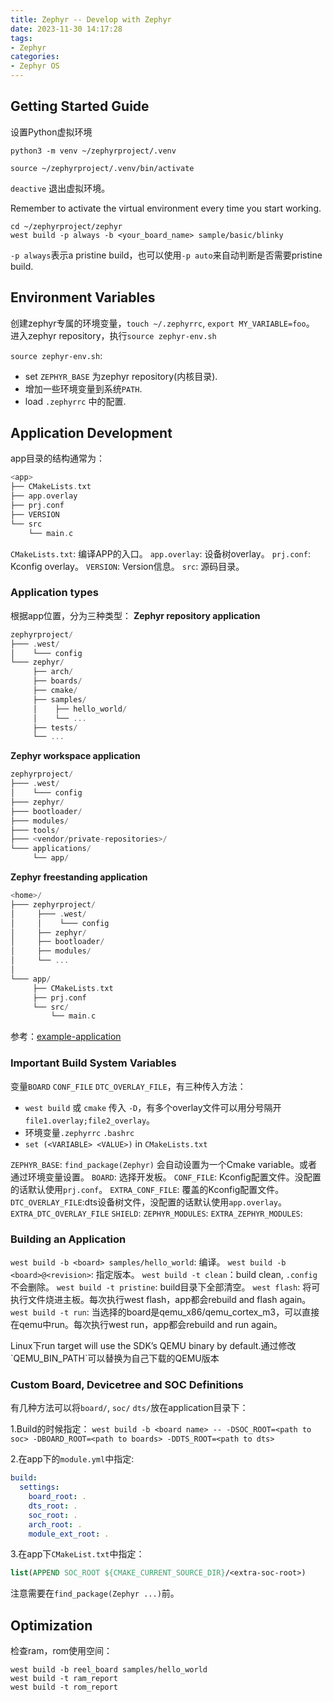 ```yaml
---
title: Zephyr -- Develop with Zephyr
date: 2023-11-30 14:17:28
tags:
- Zephyr
categories:
- Zephyr OS
---
```


## Getting Started Guide

设置Python虚拟环境

`python3 -m venv ~/zephyrproject/.venv`

`source ~/zephyrproject/.venv/bin/activate`

`deactive` 退出虚拟环境。

<p class="note note-info">Remember to activate the virtual environment every time you start working.</p>

```shell
cd ~/zephyrproject/zephyr
west build -p always -b <your_board_name> sample/basic/blinky
```

`-p always`表示a pristine build，也可以使用`-p auto`来自动判断是否需要pristine build.

## Environment Variables

创建zephyr专属的环境变量，`touch ~/.zephyrrc`, `export MY_VARIABLE=foo`。
进入zephyr repository，执行`source zephyr-env.sh`

`source zephyr-env.sh`:

- set `ZEPHYR_BASE` 为zephyr repository(内核目录).
- 增加一些环境变量到系统`PATH`.
- load `.zephyrrc` 中的配置.

## Application Development

app目录的结构通常为：

```c
<app>
├── CMakeLists.txt
├── app.overlay
├── prj.conf
├── VERSION
└── src
    └── main.c
```

`CMakeLists.txt`: 编译APP的入口。
`app.overlay`: 设备树overlay。
`prj.conf`: Kconfig overlay。
`VERSION`: Version信息。
`src`: 源码目录。

### Application types

根据app位置，分为三种类型：
**Zephyr repository application**

```c
zephyrproject/
├─── .west/
│    └─── config
└─── zephyr/
     ├── arch/
     ├── boards/
     ├── cmake/
     ├── samples/
     │    ├── hello_world/
     │    └── ...
     ├── tests/
     └── ...
```

**Zephyr workspace application**

```c
zephyrproject/
├─── .west/
│    └─── config
├─── zephyr/
├─── bootloader/
├─── modules/
├─── tools/
├─── <vendor/private-repositories>/
└─── applications/
     └── app/
```

**Zephyr freestanding application**

```c
<home>/
├─── zephyrproject/
│     ├─── .west/
│     │    └─── config
│     ├── zephyr/
│     ├── bootloader/
│     ├── modules/
│     └── ...
│
└─── app/
     ├── CMakeLists.txt
     ├── prj.conf
     └── src/
         └── main.c
```

参考：[example-application](https://github.com/zephyrproject-rtos/example-application)

### Important Build System Variables

变量`BOARD` `CONF_FILE` `DTC_OVERLAY_FILE`，有三种传入方法：

- `west build` 或 `cmake` 传入 `-D`，有多个overlay文件可以用分号隔开`file1.overlay;file2_overlay`。
- 环境变量`.zephyrrc` `.bashrc`
- `set (<VARIABLE> <VALUE>)` in `CMakeLists.txt`

`ZEPHYR_BASE`: `find_package(Zephyr)` 会自动设置为一个Cmake variable。或者通过环境变量设置。
`BOARD`: 选择开发板。
`CONF_FILE`: Kconfig配置文件。没配置的话默认使用`prj.conf`。
`EXTRA_CONF_FILE`: 覆盖的Kconfig配置文件。
`DTC_OVERLAY_FILE`:dts设备树文件，没配置的话默认使用`app.overlay`。
`EXTRA_DTC_OVERLAY_FILE`
`SHIELD`:
`ZEPHYR_MODULES`:
`EXTRA_ZEPHYR_MODULES`:

### Building an Application

`west build -b <board> samples/hello_world`: 编译。
`west build -b <board>@<revision>`: 指定版本。
`west build -t clean`：build clean, `.config`不会删除。
`west build -t pristine`: build目录下全部清空。
`west flash`: 将可执行文件烧进主板。每次执行west flash，app都会rebuild and flash again。
`west build -t run`: 当选择的board是qemu_x86/qemu_cortex_m3，可以直接在qemu中run。每次执行west run，app都会rebuild and run again。

<p class="note note-info">Linux下run target will use the SDK’s QEMU binary by default.通过修改`QEMU_BIN_PATH`可以替换为自己下载的QEMU版本</p>

### Custom Board, Devicetree and SOC Definitions

有几种方法可以将`board/`, `soc/` `dts/`放在application目录下：

1.Build的时候指定：
`west build -b <board name> -- -DSOC_ROOT=<path to soc> -DBOARD_ROOT=<path to boards> -DDTS_ROOT=<path to dts>`

2.在app下的`module.yml`中指定:

```yaml
build:
  settings:
    board_root: .
    dts_root: .
    soc_root: .
    arch_root: .
    module_ext_root: .
```

3.在app下`CMakeList.txt`中指定：

```CMake
list(APPEND SOC_ROOT ${CMAKE_CURRENT_SOURCE_DIR}/<extra-soc-root>)
```

注意需要在`find_package(Zephyr ...)`前。

## Optimization

检查ram，rom使用空间：

```shell
west build -b reel_board samples/hello_world
west build -t ram_report
west build -t rom_report
```
